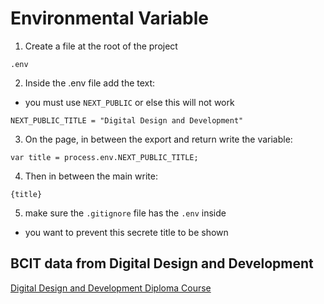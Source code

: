 # Environmental Variable

1. Create a file at the root of the project 
```
.env
```

2. Inside the .env file add the text:
- you must use `NEXT_PUBLIC` or else this will not work
```
NEXT_PUBLIC_TITLE = "Digital Design and Development"
```

3. On the page, in between the export and return write the variable:
```
var title = process.env.NEXT_PUBLIC_TITLE;
```

4. Then in between the main write:
```
{title}
```

5. make sure the `.gitignore` file has the `.env` inside
- you want to prevent this secrete title to be shown

## BCIT data from Digital Design and Development
[Digital Design and Development Diploma Course](https://www.bcit.ca/programs/digital-design-and-development-diploma-full-time-6515dipma/) 